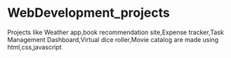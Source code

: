 # WebDevelopment_projects
Projects like Weather app,book recommendation site,Expense tracker,Task Management Dashboard,Virtual dice roller,Movie catalog are made using html,css,javascript
